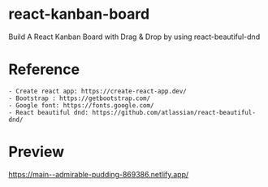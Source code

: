 # react-kanban-board

Build A React Kanban Board with Drag & Drop by using react-beautiful-dnd

# Reference

    - Create react app: https://create-react-app.dev/
    - Bootstrap : https://getbootstrap.com/
    - Google font: https://fonts.google.com/
    - React beautiful dnd: https://github.com/atlassian/react-beautiful-dnd/

# Preview

https://main--admirable-pudding-869386.netlify.app/
